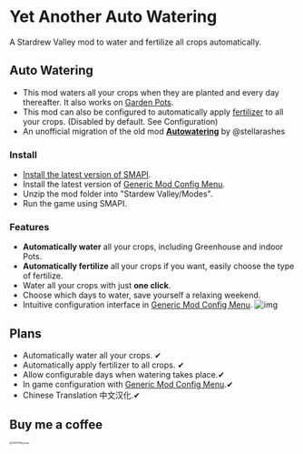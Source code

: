 # Yet Another Auto Watering

A Stardrew Valley mod to water and fertilize all crops automatically.

## Auto Watering

- This mod waters all your crops when they are planted and every day thereafter. It also works on [Garden Pots](https://stardewvalleywiki.com/Garden_Pot)﻿.
- This mod can also be configured to automatically apply [fertilizer](https://stardewvalleywiki.com/Fertilizer)﻿ to all your crops. (Disabled by default. See Configuration)
- An unofficial migration of the old mod [**Autowatering**](https://www.nexusmods.com/stardewvalley/mods/5463)﻿ by @stellarashes 

### Install

- [Install the latest version of SMAPI](https://smapi.io/)﻿.
- Install the latest version of [Generic Mod Config Menu](https://www.nexusmods.com/stardewvalley/mods/5098)﻿.
- Unzip the mod folder into "Stardew Valley/Modes".
- Run the game using SMAPI.

### Features

- **Automatically water** all your crops, including Greenhouse and indoor Pots.
- **Automatically fertilize** all your crops if you want, easily choose the type of fertilize.
- Water all your crops with just **one click**.
- Choose which days to water, save yourself a relaxing weekend.
- Intuitive configuration interface in [Generic Mod Config Menu](https://www.nexusmods.com/stardewvalley/mods/5098). ![img](https://staticdelivery.nexusmods.com/mods/1303/images/21036/21036-1711455943-309233284.png) 

## Plans

- Automatically water all your crops. ✔
- Automatically apply fertilizer to all crops. ✔
- Allow configurable days when watering takes place.✔
- In game configuration with [Generic Mod Config Menu](https://www.nexusmods.com/stardewvalley/mods/5098).✔
- Chinese Translation 中文汉化.✔



## Buy me a coffee

<img src="./assets/wechat.png" alt="wechat" style="zoom: 33%;" /><img src="./assets/alipay.png" alt="alipay" style="zoom:25%;" />
